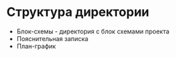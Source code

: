 # Структура директории

- Блок-схемы - директория с блок схемами проекта
- Пояснительная записка
- План-график
